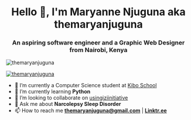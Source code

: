 <h1 align="center">Hello 👋, I'm Maryanne Njuguna aka themaryanjuguna</h1>
<h3 align="center">An aspiring software engineer and a Graphic Web Designer from Nairobi, Kenya</h3>

<p align="left"> <img src="https://komarev.com/ghpvc/?username=themaryanjuguna&label=Profile%20views&color=0e75b6&style=flat" alt="themaryanjuguna" /> </p>

<p align="left"> <a href="https://twitter.com/themaryanjuguna" target="blank"><img src="https://img.shields.io/twitter/follow/themaryanjuguna?logo=twitter&style=for-the-badge" alt="themaryanjuguna" /></a> </p>

- 🔭 I’m currently a Computer Science student at [ Kibo School](https://kibo.school/)
- 🌱 I’m currently learning **Python**
- 💞️ I’m looking to collaborate on [usingiziinitiative](https://themaryanjuguna.github.io/usingiziinitiative/)
- 💬 Ask me about **Narcolepsy Sleep Disorder**
- 📫 How to reach me **themaryanjuguna@gmail.com** | **[ Linktr.ee](https://linktr.ee/themaryanjuguna)**

<!---
themaryanjuguna/themaryanjuguna is a ✨ special ✨ repository because its `README.md` (this file) appears on your GitHub profile.
You can click the Preview link to take a look at your changes.
--->
